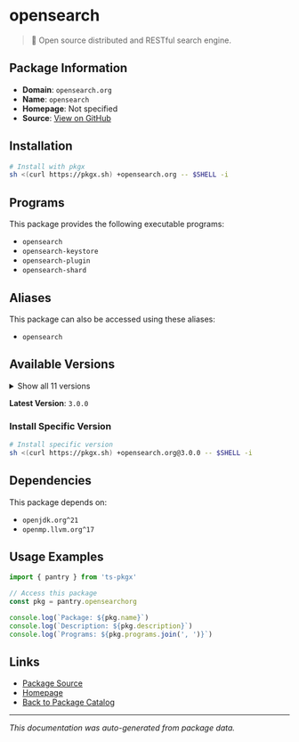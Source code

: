 # opensearch

> 🔎 Open source distributed and RESTful search engine.

## Package Information

- **Domain**: `opensearch.org`
- **Name**: `opensearch`
- **Homepage**: Not specified
- **Source**: [View on GitHub](https://github.com/pkgxdev/pantry/tree/main/projects/opensearch.org/package.yml)

## Installation

```bash
# Install with pkgx
sh <(curl https://pkgx.sh) +opensearch.org -- $SHELL -i
```

## Programs

This package provides the following executable programs:

- `opensearch`
- `opensearch-keystore`
- `opensearch-plugin`
- `opensearch-shard`

## Aliases

This package can also be accessed using these aliases:

- `opensearch`

## Available Versions

<details>
<summary>Show all 11 versions</summary>

- `3.0.0`, `2.19.1`, `2.18.0`, `2.17.1`, `2.17.0`
- `2.16.0`, `2.15.0`, `2.14.0`, `2.13.0`, `2.12.0`
- `2.11.1`

</details>

**Latest Version**: `3.0.0`

### Install Specific Version

```bash
# Install specific version
sh <(curl https://pkgx.sh) +opensearch.org@3.0.0 -- $SHELL -i
```

## Dependencies

This package depends on:

- `openjdk.org^21`
- `openmp.llvm.org^17`

## Usage Examples

```typescript
import { pantry } from 'ts-pkgx'

// Access this package
const pkg = pantry.opensearchorg

console.log(`Package: ${pkg.name}`)
console.log(`Description: ${pkg.description}`)
console.log(`Programs: ${pkg.programs.join(', ')}`)
```

## Links

- [Package Source](https://github.com/pkgxdev/pantry/tree/main/projects/opensearch.org/package.yml)
- [Homepage](#)
- [Back to Package Catalog](../package-catalog.md)

---

*This documentation was auto-generated from package data.*
